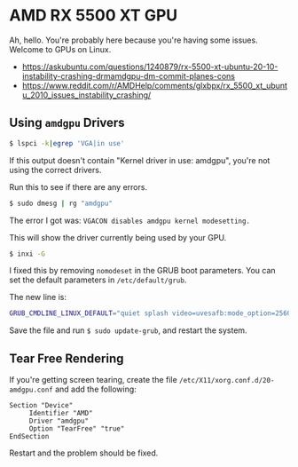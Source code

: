 # AMD RX 5500 XT GPU

Ah, hello. You're probably here because you're having some issues. Welcome to GPUs on Linux.

- https://askubuntu.com/questions/1240879/rx-5500-xt-ubuntu-20-10-instability-crashing-drmamdgpu-dm-commit-planes-cons
- https://www.reddit.com/r/AMDHelp/comments/glxbpx/rx_5500_xt_ubuntu_2010_issues_instability_crashing/

## Using `amdgpu` Drivers

```bash
$ lspci -k|egrep 'VGA|in use'
```

If this output doesn't contain "Kernel driver in use: amdgpu", you're not using the correct drivers.

Run this to see if there are any errors.

```bash
$ sudo dmesg | rg "amdgpu"
```

The error I got was: `VGACON disables amdgpu kernel modesetting.`

This will show the driver currently being used by your GPU.

```bash
$ inxi -G
```

I fixed this by removing `nomodeset` in the GRUB boot parameters. You can set the default parameters in `/etc/default/grub`.

The new line is:

```bash
GRUB_CMDLINE_LINUX_DEFAULT="quiet splash video=uvesafb:mode_option=2560x1440-24,mtrr=3,scroll=ywrap"
```

Save the file and run `$ sudo update-grub`, and restart the system.

## Tear Free Rendering

If you're getting screen tearing, create the file `/etc/X11/xorg.conf.d/20-amdgpu.conf` and add the following:

```
Section "Device"
     Identifier "AMD"
     Driver "amdgpu"
     Option "TearFree" "true"
EndSection
```

Restart and the problem should be fixed.
